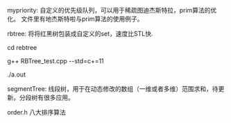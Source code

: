 mypriority: 自定义的优先级队列，可以用于稀疏图迪杰斯特拉，prim算法的优化。
文件里有地杰斯特啦与prim算法的使用例子。

rbtree: 将将红黑树包装成自定义的set，速度比STL快.

cd rebtree

g++ RBTree_test.cpp --std=c+=11

./a.out


segmentTree: 线段树，用于在动态修改的数组（一维或者多维）范围求和，待更新。分段树有很多应用。

order.h  八大排序算法
